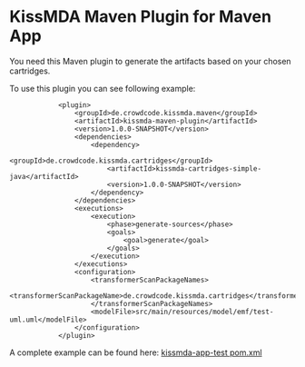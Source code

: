 KissMDA Maven Plugin for Maven App
==================================
You need this Maven plugin to generate the artifacts based on your chosen cartridges.

To use this plugin you can see following example:

```
            <plugin>
				<groupId>de.crowdcode.kissmda.maven</groupId>
				<artifactId>kissmda-maven-plugin</artifactId>
				<version>1.0.0-SNAPSHOT</version>
				<dependencies>
					<dependency>
						<groupId>de.crowdcode.kissmda.cartridges</groupId>
						<artifactId>kissmda-cartridges-simple-java</artifactId>
						<version>1.0.0-SNAPSHOT</version>
					</dependency>
				</dependencies>
				<executions>
					<execution>
						<phase>generate-sources</phase>
						<goals>
							<goal>generate</goal>
						</goals>
					</execution>
				</executions>
				<configuration>
					<transformerScanPackageNames>
						<transformerScanPackageName>de.crowdcode.kissmda.cartridges</transformerScanPackageName>
					</transformerScanPackageNames>
					<modelFile>src/main/resources/model/emf/test-uml.uml</modelFile>
				</configuration>
			</plugin>
```

A complete example can be found here: [kissmda-app-test pom.xml](https://github.com/crowdcode-de/KissMDA/blob/master/app-examples/kissmda-app-test/pom.xml)
